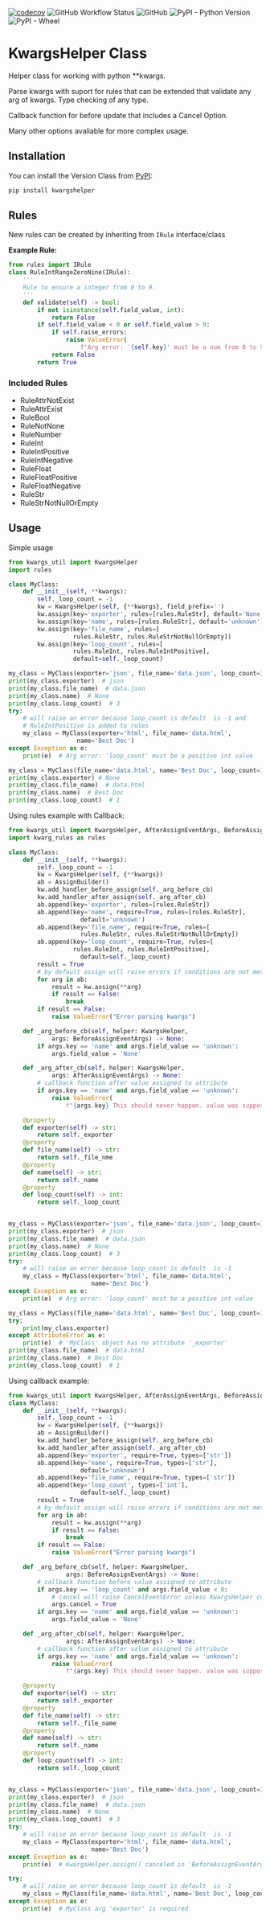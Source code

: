 [![codecov](https://codecov.io/gh/Amourspirit/python-kwargshelper/branch/master/graph/badge.svg?token=mJ2HdGwSGy)](https://codecov.io/gh/Amourspirit/python-kwargshelper) ![GitHub Workflow Status](https://img.shields.io/github/workflow/status/Amourspirit/python-kwargshelper/CodeCov) ![GitHub](https://img.shields.io/github/license/Amourspirit/python-kwargshelper) ![PyPI - Python Version](https://img.shields.io/pypi/pyversions/kwargshelper) ![PyPI - Wheel](https://img.shields.io/pypi/wheel/kwargshelper)

# KwargsHelper Class

Helper class for working with python **kwargs.

Parse kwargs with suport for rules that can be extended that validate any arg of kwargs.
Type checking of any type.

Callback function for before update that includes a Cancel Option.

Many other options avaliable for more complex usage.

## Installation

You can install the Version Class from [PyPI](https://pypi.org/project/kwargshelper/):

```python
pip install kwargshelper
```

## Rules

New rules can be created by inheriting from `IRule` interface/class

**Example Rule:**

```python
from rules import IRule
class RuleIntRangeZeroNine(IRule):
    '''
    Rule to ensure a integer from 0 to 9.
    '''
    def validate(self) -> bool:
        if not isinstance(self.field_value, int):
            return False
        if self.field_value < 0 or self.field_value > 9:
            if self.raise_errors:
                raise ValueError(
                    f"Arg error: '{self.key}' must be a num from 0 to 9")
            return False
        return True
```

### Included Rules

* RuleAttrNotExist
* RuleAttrExist
* RuleBool
* RuleNotNone
* RuleNumber
* RuleInt
* RuleIntPositive
* RuleIntNegative
* RuleFloat
* RuleFloatPositive
* RuleFloatNegative
* RuleStr
* RuleStrNotNullOrEmpty

## Usage

Simple usage

```python
from kwargs_util import KwargsHelper
import rules

class MyClass:
    def __init__(self, **kwargs):
        self._loop_count = -1
        kw = KwargsHelper(self, {**kwargs}, field_prefix='')
        kw.assign(key='exporter', rules=[rules.RuleStr], default='None')
        kw.assign(key='name', rules=[rules.RuleStr], default='unknown')
        kw.assign(key='file_name', rules=[
                  rules.RuleStr, rules.RuleStrNotNullOrEmpty])
        kw.assign(key='loop_count', rules=[
                  rules.RuleInt, rules.RuleIntPositive],
                  default=self._loop_count)

my_class = MyClass(exporter='json', file_name='data.json', loop_count=3)
print(my_class.exporter)  # json
print(my_class.file_name)  # data.json
print(my_class.name)  # None
print(my_class.loop_count)  # 3
try:
    # will raise an error because loop_count is default  is -1 and
    # RuleIntPositive is added to rules
    my_class = MyClass(exporter='html', file_name='data.html',
                   name='Best Doc')
except Exception as e:
    print(e)  # Arg error: 'loop_count' must be a positive int value

my_class = MyClass(file_name='data.html', name='Best Doc', loop_count=1)
print(my_class.exporter) # None
print(my_class.file_name)  # data.html
print(my_class.name)  # Best Doc
print(my_class.loop_count)  # 1
```

Using rules example with Callback:

```python
from kwargs_util import KwargsHelper, AfterAssignEventArgs, BeforeAssignEventArgs, AssignBuilder
import kwarg_rules as rules

class MyClass:
    def __init__(self, **kwargs):
        self._loop_count = -1
        kw = KwargsHelper(self, {**kwargs})
        ab = AssignBuilder()
        kw.add_handler_before_assign(self._arg_before_cb)
        kw.add_handler_after_assign(self._arg_after_cb)
        ab.append(key='exporter', rules=[rules.RuleStr])
        ab.append(key='name', require=True, rules=[rules.RuleStr], 
                    default='unknown')
        ab.append(key='file_name', require=True, rules=[
                    rules.RuleStr, rules.RuleStrNotNullOrEmpty])
        ab.append(key='loop_count', require=True, rules=[
                  rules.RuleInt, rules.RuleIntPositive], 
                    default=self._loop_count)
        result = True
        # by default assign will raise errors if conditions are not met.
        for arg in ab:
            result = kw.assign(**arg)
            if result == False:
                break
        if result == False:
            raise ValueError("Error parsing kwargs")

    def _arg_before_cb(self, helper: KwargsHelper,
            args: BeforeAssignEventArgs) -> None:
        if args.key == 'name' and args.field_value == 'unknown':
            args.field_value = 'None'

    def _arg_after_cb(self, helper: KwargsHelper,
            args: AfterAssignEventArgs) -> None:
        # callback function after value assigned to attribute
        if args.key == 'name' and args.field_value == 'unknown':
            raise ValueError(
                f"{args.key} This should never happen. value was suppose to be reassigned")

    @property
    def exporter(self) -> str:
        return self._exporter
    @property
    def file_name(self) -> str:
        return self._file_nme
    @property
    def name(self) -> str:
        return self._name
    @property
    def loop_count(self) -> int:
        return self._loop_count


my_class = MyClass(exporter='json', file_name='data.json', loop_count=3)
print(my_class.exporter)  # json
print(my_class.file_name)  # data.json
print(my_class.name)  # None
print(my_class.loop_count)  # 3
try:
    # will raise an error because loop_count is default  is -1
    my_class = MyClass(exporter='html', file_name='data.html',
                       name='Best Doc')
except Exception as e:
    print(e)  # Arg error: 'loop_count' must be a positive int value

my_class = MyClass(file_name='data.html', name='Best Doc', loop_count=1)
try:
    print(my_class.exporter)
except AttributeError as e:
    print(e)  # 'MyClass' object has no attribute '_exporter'
print(my_class.file_name)  # data.html
print(my_class.name)  # Best Doc
print(my_class.loop_count)  # 1
```

Using callback example:

```python
from kwargs_util import KwargsHelper, AfterAssignEventArgs, BeforeAssignEventArgs, AssignBuilder
class MyClass:
    def __init__(self, **kwargs):
        self._loop_count = -1
        kw = KwargsHelper(self, {**kwargs})
        ab = AssignBuilder()
        kw.add_handler_before_assign(self._arg_before_cb)
        kw.add_handler_after_assign(self._arg_after_cb)
        ab.append(key='exporter', require=True, types=['str'])
        ab.append(key='name', require=True, types=['str'],
                    default='unknown')
        ab.append(key='file_name', require=True, types=['str'])
        ab.append(key='loop_count', types=['int'],
                    default=self._loop_count)
        result = True
        # by default assign will raise errors if conditions are not met.
        for arg in ab:
            result = kw.assign(**arg)
            if result == False:
                break
        if result == False:
            raise ValueError("Error parsing kwargs")

    def _arg_before_cb(self, helper: KwargsHelper,
                args: BeforeAssignEventArgs) -> None:
        # callback function before value assigned to attribute
        if args.key == 'loop_count' and args.field_value < 0:
            # cancel will raise CancelEventError unless KwargsHelper constructor has cancel_error=False
            args.cancel = True
        if args.key == 'name' and args.field_value == 'unknown':
            args.field_value = 'None'

    def _arg_after_cb(self, helper: KwargsHelper,
                args: AfterAssignEventArgs) -> None:
        # callback function after value assigned to attribute
        if args.key == 'name' and args.field_value == 'unknown':
            raise ValueError(
                f"{args.key} This should never happen. value was suppose to be reassigned")

    @property
    def exporter(self) -> str:
        return self._exporter
    @property
    def file_name(self) -> str:
        return self._file_name
    @property
    def name(self) -> str:
        return self._name
    @property
    def loop_count(self) -> int:
        return self._loop_count


my_class = MyClass(exporter='json', file_name='data.json', loop_count=3)
print(my_class.exporter)  # json
print(my_class.file_name)  # data.json
print(my_class.name)  # None
print(my_class.loop_count)  # 3
try:
    # will raise an error because loop_count is default  is -1
    my_class = MyClass(exporter='html', file_name='data.html',
                       name='Best Doc')
except Exception as e:
    print(e)  # KwargsHelper.assign() canceled in 'BeforeAssignEventArgs'

try:
    # will raise an error because loop_count is default  is -1
    my_class = MyClass(file_name='data.html', name='Best Doc', loop_count=1)
except Exception as e:
    print(e)  # MyClass arg 'exporter' is required
```